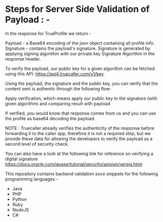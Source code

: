 #  Steps for Server Side Validation of Payload : -

In the response for TrueProfile we return -

Payload - a Base64 encoding of the json object containing all profile info.
Signature - contains the payload's signature. Signature is generated by applying signing algorithm with our private key
Signature Algorithm in the response header.

To verify the payload, our public key for a given algorithm can be fetched using this API: 
https://api4.truecaller.com/v1/key.

Using the payload, the signature and the public key, you can verify that the content sent is authentic through the following flow:

Apply verification, which means apply our public key to the signature (with given algorithm) and comparing result with payload 

If verified, you would know that response comes from us and you can use the profile as base64 decoding the payload.

NOTE : Truecaller already verifies the authenticity of the response before forwarding it to the caller app, therefore it is not a required step, but we provide these data for allowing the developers to verify the payload as a second level of security check.

You can also have a look at the following link for reference on verifying a digital signature
https://docs.oracle.com/javase/tutorial/security/apisign/versig.html

This repository contains backend validation soce snippets for the following programming languages -

 - Java
 - PHP
 - Python
 - Ruby
 - NodeJS
 - C#
